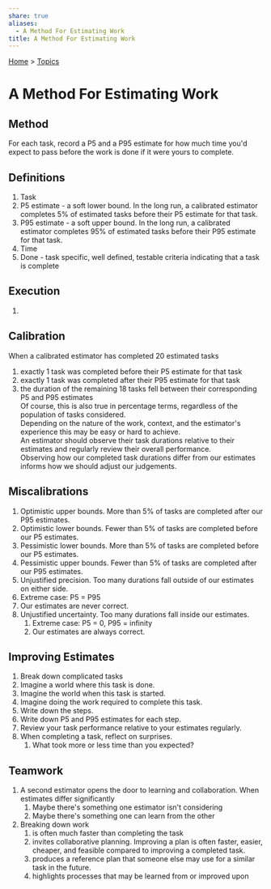```yaml
---  
share: true  
aliases:  
  - A Method For Estimating Work  
title: A Method For Estimating Work  
---  
```

[Home](../index.md) > [Topics](./index.md)  
# A Method For Estimating Work  
## Method  
For each task, record a P5 and a P95 estimate for how much time you'd expect to pass before the work is done if it were yours to complete.  
  
## Definitions  
1. Task  
2. P5 estimate - a soft lower bound. In the long run, a calibrated estimator completes 5% of estimated tasks before their P5 estimate for that task.  
3. P95 estimate - a soft upper bound. In the long run, a calibrated estimator completes 95% of estimated tasks before their P95 estimate for that task.  
4. Time  
5. Done - task specific, well defined, testable criteria indicating that a task is complete  
  
## Execution  
1.   
  
## Calibration  
When a calibrated estimator has completed 20 estimated tasks  
1. exactly 1 task was completed before their P5 estimate for that task  
2. exactly 1 task was completed after their P95 estimate for that task  
3. the duration of the remaining 18 tasks fell between their corresponding P5 and P95 estimates  
Of course, this is also true in percentage terms, regardless of the population of tasks considered.  
Depending on the nature of the work, context, and the estimator's experience this may be easy or hard to achieve.  
An estimator should observe their task durations relative to their estimates and regularly review their overall performance.  
Observing how our completed task durations differ from our estimates informs how we should adjust our judgements.  
  
## Miscalibrations  
1. Optimistic upper bounds. More than 5% of tasks are completed after our P95 estimates.  
2. Optimistic lower bounds. Fewer than 5% of tasks are completed before our P5 estimates.  
3. Pessimistic lower bounds. More than 5% of tasks are completed before our P5 estimates.  
4. Pessimistic upper bounds. Fewer than 5% of tasks are completed after our P95 estimates.  
5. Unjustified precision. Too many durations fall outside of our estimates on either side.  
  1. Extreme case: P5 = P95  
  2. Our estimates are never correct.  
6. Unjustified uncertainty. Too many durations fall inside our estimates.  
    1. Extreme case: P5 = 0, P95 = infinity  
    2. Our estimates are always correct.  
  
## Improving Estimates  
1. Break down complicated tasks  
  2. Imagine a world where this task is done.  
  3. Imagine the world when this task is started.  
  4. Imagine doing the work required to complete this task.  
  5. Write down the steps.  
  6. Write down P5 and P95 estimates for each step.  
2. Review your task performance relative to your estimates regularly.  
3. When completing a task, reflect on surprises.  
    1. What took more or less time than you expected?  
  
## Teamwork  
1. A second estimator opens the door to learning and collaboration. When estimates differ significantly  
    1. Maybe there's something one estimator isn't considering  
    2. Maybe there's something one can learn from the other  
2. Breaking down work  
    1. is often much faster than completing the task  
    2. invites collaborative planning. Improving a plan is often faster, easier, cheaper, and feasible compared to improving a completed task.  
    3. produces a reference plan that someone else may use for a similar task in the future.  
    4. highlights processes that may be learned from or improved upon  
